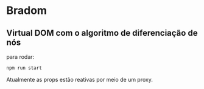 # Bradom

## Virtual DOM com o algoritmo de diferenciação de nós

para rodar:
```bash
npm run start
```

Atualmente as props estão reativas por meio de um proxy.